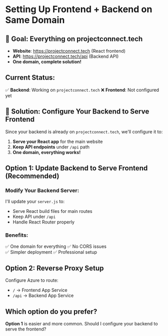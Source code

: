 # Setting Up Frontend + Backend on Same Domain

## 🎯 Goal: Everything on projectconnect.tech
- **Website**: https://projectconnect.tech (React frontend)  
- **API**: https://projectconnect.tech/api (Backend API)
- **One domain, complete solution!**

## Current Status:
✅ **Backend**: Working on `projectconnect.tech` 
❌ **Frontend**: Not configured yet

## 🚀 Solution: Configure Your Backend to Serve Frontend

Since your backend is already on `projectconnect.tech`, we'll configure it to:
1. **Serve your React app** for the main website
2. **Keep API endpoints** under `/api` path
3. **One domain, everything works!**

## Option 1: Update Backend to Serve Frontend (Recommended)

### Modify Your Backend Server:
I'll update your `server.js` to:
- Serve React build files for main routes
- Keep API under `/api`
- Handle React Router properly

### Benefits:
✅ One domain for everything
✅ No CORS issues  
✅ Simpler deployment
✅ Professional setup

## Option 2: Reverse Proxy Setup

Configure Azure to route:
- `/` → Frontend App Service
- `/api` → Backend App Service

## Which option do you prefer?
**Option 1** is easier and more common. Should I configure your backend to serve the frontend?
